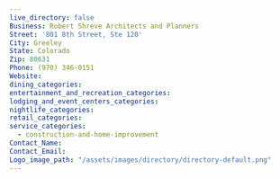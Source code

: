```yaml
---
live_directory: false
Business: Robert Shreve Architects and Planners
Street: '801 8th Street, Ste 120'
City: Greeley
State: Colorado
Zip: 80631
Phone: (970) 346-0151
Website:
dining_categories:
entertainment_and_recreation_categories:
lodging_and_event_centers_categories:
nightlife_categories:
retail_categories:
service_categories:
  - construction-and-home-improvement
Contact_Name:
Contact_Email:
Logo_image_path: "/assets/images/directory/directory-default.png"
---
```



